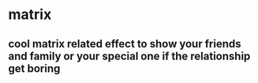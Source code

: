 # matrix
## cool matrix related effect to show your friends and family or your special one if the relationship get boring
